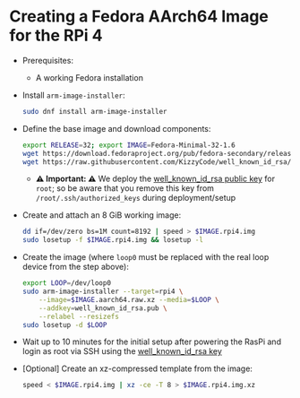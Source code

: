 
# Creating a Fedora AArch64 Image for the RPi 4

- Prerequisites:
    - A working Fedora installation

- Install `arm-image-installer`:
    ```sh
    sudo dnf install arm-image-installer
    ```

- Define the base image and download components:
  ```sh
  export RELEASE=32; export IMAGE=Fedora-Minimal-32-1.6
  wget https://download.fedoraproject.org/pub/fedora-secondary/releases/$RELEASE/Spins/aarch64/images/$IMAGE.aarch64.raw.xz
  wget https://raw.githubusercontent.com/KizzyCode/well_known_id_rsa/master/well_known_id_rsa.pub
  ```
    - __⚠️ Important: ⚠️__ We deploy the [well_known_id_rsa public key](https://github.com/KizzyCode/well_known_id_rsa) for `root`;
      so be aware that you remove this key from `/root/.ssh/authorized_keys` during deployment/setup

- Create and attach an 8 GiB working image:
    ```sh
    dd if=/dev/zero bs=1M count=8192 | speed > $IMAGE.rpi4.img
    sudo losetup -f $IMAGE.rpi4.img && losetup -l
    ```

- Create the image (where `loop0` must be replaced with the real loop device from the step above):
    ```sh
    export LOOP=/dev/loop0
    sudo arm-image-installer --target=rpi4 \
        --image=$IMAGE.aarch64.raw.xz --media=$LOOP \
        --addkey=well_known_id_rsa.pub \
        --relabel --resizefs
    sudo losetup -d $LOOP
    ```

- Wait up to 10 minutes for the initial setup after powering the RasPi and login as root via SSH
  using the [well_known_id_rsa key](https://github.com/KizzyCode/well_known_id_rsa)

- [Optional] Create an xz-compressed template from the image:
    ```sh
    speed < $IMAGE.rpi4.img | xz -ce -T 8 > $IMAGE.rpi4.img.xz
    ```
